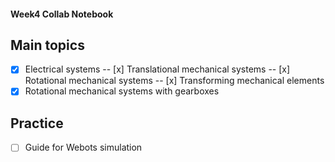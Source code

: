 #### Week4 Collab Notebook

Main topics
--------------------------------
- [x] Electrical systems
-- [x] Translational mechanical systems
-- [x] Rotational mechanical systems
-- [x] Transforming mechanical elements
- [x] Rotational mechanical systems with gearboxes

Practice 
--------------------------------
- [ ] Guide for Webots simulation
 
 
